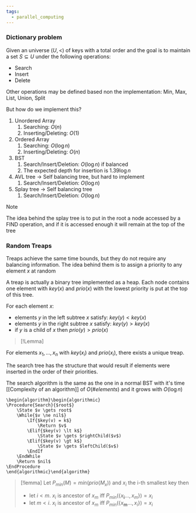```yaml
---
tags:
  - parallel_computing
---
```

### Dictionary problem

Given an universe $(U, <)$ of keys with a total order and the goal is to maintain a set $S \subseteq U$ under the following operations:
- Search
- Insert
- Delete

Other operations may be defined based non the implementation: Min, Max, List, Union, Split

But how do we implement this?
1) Unordered Array
	1) Searching: $O(n)$
	2) Inserting/Deleting: $O(1)$
2) Ordered Array
	1) Searching: $O(\log n)$
	2) Inserting/Deleting: $O(n)$
3) BST
	1) Search/Insert/Deletion: $O(\log n)$ if balanced
	2) The expected depth for insertion is $1.39\log n$
4) AVL tree -> Self balancing tree, but hard to implement
	1) Search/Insert/Deletion: $O(\log n)$ 
5) Splay tree -> Self balancing tree
	1) Search/Insert/Deletion: $O(\log n)$ 

>[!note]
>The idea behind the splay tree is to put in the root a node accessed by a FIND operation, and if it is accessed enough it will remain at the top of the tree
### Random Treaps

Treaps achieve the same time bounds, but they do not require any balancing information. The idea behind them is to assign a priority to any element $x$ at random 

A treap is actually a binary tree implemented as a heap. Each node contains one element with $key(x)$ and $prio(x)$ with the lowest priority is put at the top of this tree.

For each element $x$:
- elements $y$ in the left subtree $x$ satisfy: $key(y)<key(x)$
- elements $y$ in the right subtree $x$ satisfy: $key(y)>key(x)$
- if $y$ is a child of $x$ then $prio(y)>prio(x)$

>[!Lemma]
>
For elements $x_{1},\dots,x_{n}$ with $key(x_i)$ and $prio(x_{i})$, there exists a unique treap.

The search tree has the structure that would result if elements were inserted in the order of their priorities.

The search algorithm is the same as the one in a normal BST with it's time [[Complexity of an algorithm]] of $O(\#elements)$ and it grows with $O(\log n)$
```pseudo
\begin{algorithm}\begin{algorithmic}
\Procedure{Search}{$root$}
	\State $v \gets root$
	\While{$v \ne nil$}
		\If{$key(v) = k$}
			\Return $v$
		\Elif{$key(v) \lt k$}
			\State $v \gets $rightChild($v$)
		\Elif{$key(v) \gt k$}
			\State $v \gets $leftChild($v$)
		\EndIf
	\EndWhile
	\Return $nil$
\EndProcedure
\end{algorithmic}\end{algorithm}
```

>[!lemma]
>Let $P_{min}(M) = min(prio(M_{x}))$ and $x_{i}$ the i-th smallest key then
>- let $i<m$. $x_{i}$ is ancestor of $x_{m}$ iff $P_{min}(\{x_{\mathbf{i}}\dots,x_{m}\}) = x_{i}$ 
>- let $m<i$. $x_{i}$ is ancestor of $x_{m}$ iff $P_{min}(\{x_{\mathbf{m}}\dots,x_{i}\}) = x_{i}$ 


